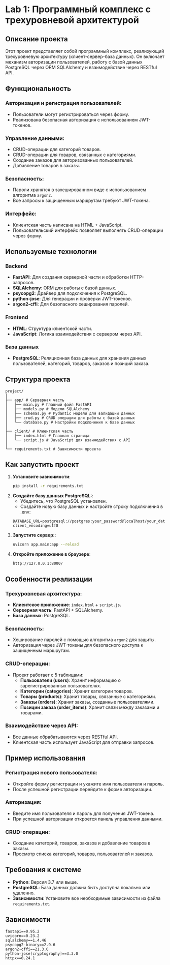 # Lab 1: Программный комплекс с трехуровневой архитектурой

## Описание проекта

Этот проект представляет собой программный комплекс, реализующий трехуровневую архитектуру (клиент-сервер-база данных). Он включает механизм авторизации пользователей, работу с базой данных PostgreSQL через ORM SQLAlchemy и взаимодействие через RESTful API.

## Функциональность

### Авторизация и регистрация пользователей:
- Пользователи могут регистрироваться через форму.
- Реализована безопасная авторизация с использованием JWT-токенов.

### Управление данными:
- CRUD-операции для категорий товаров.
- CRUD-операции для товаров, связанных с категориями.
- Создание заказов для авторизованных пользователей.
- Добавление товаров в заказы.

### Безопасность:
- Пароли хранятся в захешированном виде с использованием алгоритма `argon2`.
- Все запросы к защищенным маршрутам требуют JWT-токена.

### Интерфейс:
- Клиентская часть написана на HTML + JavaScript.
- Пользовательский интерфейс позволяет выполнять CRUD-операции через форму.

## Используемые технологии

### Backend
- **FastAPI**: Для создания серверной части и обработки HTTP-запросов.
- **SQLAlchemy**: ORM для работы с базой данных.
- **psycopg2**: Драйвер для подключения к PostgreSQL.
- **python-jose**: Для генерации и проверки JWT-токенов.
- **argon2-cffi**: Для безопасного хеширования паролей.

### Frontend
- **HTML**: Структура клиентской части.
- **JavaScript**: Логика взаимодействия с сервером через API.

### База данных
- **PostgreSQL**: Реляционная база данных для хранения данных пользователей, категорий, товаров, заказов и позиций заказа.

## Структура проекта

```plaintext
project/
│
├── app/ # Серверная часть
│   ├── main.py # Главный файл FastAPI
│   ├── models.py # Модели SQLAlchemy
│   ├── schemas.py # Pydantic модели для валидации данных
│   ├── crud.py # CRUD операции для работы с базой данных
│   └── database.py # Настройки подключения к базе данных
│
├── client/ # Клиентская часть
│   ├── index.html # Главная страница
│   └── script.js # JavaScript для взаимодействия с API
│
└── requirements.txt # Зависимости проекта
```
## Как запустить проект

1. **Установите зависимости**:
   ```bash
   pip install -r requirements.txt
   ```
2. **Создайте базу данных PostgreSQL:**:
   - Убедитесь, что PostgreSQL установлен.
   - Создайте новую базу данных и настройте строку подключения в .env:
   ```plaintext
   DATABASE_URL=postgresql://postgres:your_password@localhost/your_database_name?client_encoding=utf8
   ```
3. **Запустите сервер:**:
   ```bash
   uvicorn app.main:app --reload
   ```
4. **Откройте приложение в браузере**:
   ```plaintext
   http://127.0.0.1:8000/
   ```
## Особенности реализации

### Трехуровневая архитектура:
- **Клиентское приложение**: `index.html` + `script.js`.
- **Серверная часть**: FastAPI + SQLAlchemy.
- **База данных**: PostgreSQL.

### Безопасность:
- Хеширование паролей с помощью алгоритма `argon2` для защиты.
- Авторизация через JWT-токены для безопасного доступа к защищенным маршрутам.

### CRUD-операции:
- Проект работает с 5 таблицами:
  - **Пользователи (users)**: Хранит информацию о зарегистрированных пользователях.
  - **Категории (categories)**: Хранит категории товаров.
  - **Товары (products)**: Хранит товары, связанные с категориями.
  - **Заказы (orders)**: Хранит заказы, созданные пользователями.
  - **Позиции заказа (order_items)**: Хранит связи между заказами и товарами.

### Взаимодействие через API:
- Все данные обрабатываются через RESTful API.
- Клиентская часть использует JavaScript для отправки запросов.

## Пример использования

### Регистрация нового пользователя:
- Откройте форму регистрации и укажите имя пользователя и пароль.
- После успешной регистрации перейдите к форме авторизации.

### Авторизация:
- Введите имя пользователя и пароль для получения JWT-токена.
- При успешной авторизации откроется панель управления данными.

### CRUD-операции:
- Создание категорий, товаров, заказов и добавление товаров в заказы.
- Просмотр списка категорий, товаров, пользователей и заказов.

## Требования к системе

- **Python**: Версия 3.7 или выше.
- **PostgreSQL**: База данных должна быть доступна локально или удаленно.
- **Зависимости**: Установите все необходимые зависимости из файла `requirements.txt`.
## Зависимости
  ```plaintext
  fastapi==0.95.2
  uvicorn==0.23.2
  sqlalchemy==1.4.46
  psycopg2-binary==2.9.6
  argon2-cffi==21.3.0
  python-jose[cryptography]==3.3.0
  httpx==0.24.1
  ```
